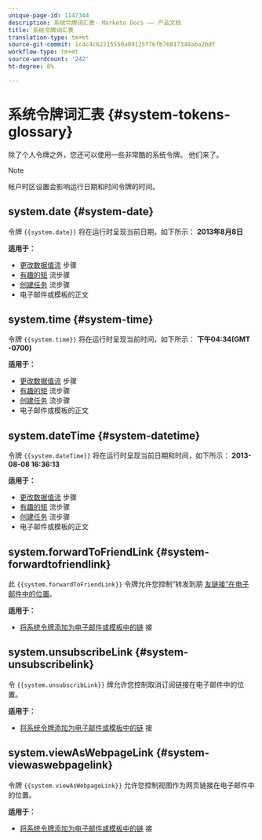 ```yaml
---
unique-page-id: 1147344
description: 系统令牌词汇表- Marketo Docs —— 产品文档
title: 系统令牌词汇表
translation-type: tm+mt
source-git-commit: 1c4c4c62215550a09125f76fb76017348aba2bdf
workflow-type: tm+mt
source-wordcount: '242'
ht-degree: 0%

---
```



# 系统令牌词汇表 {#system-tokens-glossary}

除了个人令牌之外，您还可以使用一些非常酷的系统令牌。 他们来了。

>[!NOTE]
>
>帐户时区设置会影响运行日期和时间令牌的时间。

## system.date {#system-date}

令牌 `{{system.date}}` 将在运行时呈现当前日期，如下所示： **2013年8月8日**

**适用于：**

* [更改数据值流](../../../../product-docs/core-marketo-concepts/smart-campaigns/flow-actions/change-data-value.md) 步骤
* [有趣的矩](../../../../product-docs/core-marketo-concepts/smart-campaigns/flow-actions/interesting-moment.md) 流步骤
* [创建任务](../../../../product-docs/core-marketo-concepts/smart-campaigns/salesforce-flow-actions/create-task.md) 流步骤
* 电子邮件或模板的正文

## system.time {#system-time}

令牌 `{{system.time}}` 将在运行时呈现当前时间，如下所示： **下午04:34(GMT -0700)**

**适用于：**

* [更改数据值流](../../../../product-docs/core-marketo-concepts/smart-campaigns/flow-actions/change-data-value.md) 步骤
* [有趣的矩](../../../../product-docs/core-marketo-concepts/smart-campaigns/flow-actions/interesting-moment.md) 流步骤
* [创建任务](../../../../product-docs/core-marketo-concepts/smart-campaigns/salesforce-flow-actions/create-task.md) 流步骤
* 电子邮件或模板的正文

## system.dateTime {#system-datetime}

令牌 `{{system.dateTime}}` 将在运行时呈现当前日期和时间，如下所示： **2013-08-08 16:36:13**

**适用于：**

* [更改数据值流](../../../../product-docs/core-marketo-concepts/smart-campaigns/flow-actions/change-data-value.md) 步骤
* [有趣的矩](../../../../product-docs/core-marketo-concepts/smart-campaigns/flow-actions/interesting-moment.md) 流步骤
* [创建任务](../../../../product-docs/core-marketo-concepts/smart-campaigns/salesforce-flow-actions/create-task.md) 流步骤
* 电子邮件或模板的正文

## system.forwardToFriendLink {#system-forwardtofriendlink}

此 `{{system.forwardToFriendLink}}` 令牌允许您控制“转发到朋 [友链接”在电子邮件中的位置](../../../../product-docs/email-marketing/general/functions-in-the-editor/forward-to-a-friend-link-in-emails.md)。

**适用于：**

* [将系统令牌添加为电子邮件或模板中的链](add-a-system-token-as-a-link-in-an-email.md) 接

## system.unsubscribeLink {#system-unsubscribelink}

令 `{{system.unsubscribLink}}` 牌允许您控制取消订阅链接在电子邮件中的位置。

**适用于：**

* [将系统令牌添加为电子邮件或模板中的链](add-a-system-token-as-a-link-in-an-email.md) 接

## system.viewAsWebpageLink {#system-viewaswebpagelink}

令牌 `{{system.viewAsWebpageLink}}` 允许您控制视图作为网页链接在电子邮件中的位置。

**适用于：**

* [将系统令牌添加为电子邮件或模板中的链](add-a-system-token-as-a-link-in-an-email.md) 接
